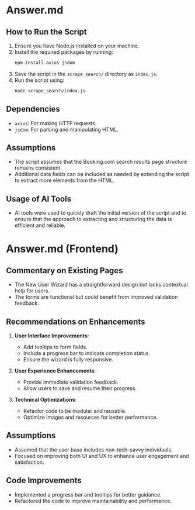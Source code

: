 # Answer.md

## How to Run the Script

1. Ensure you have Node.js installed on your machine.
2. Install the required packages by running:
   ```bash
   npm install axios jsdom
   ```
3. Save the script in the `scrape_search/` directory as `index.js`.
4. Run the script using:
   ```bash
   node scrape_search/index.js
   ```

## Dependencies

- `axios`: For making HTTP requests.
- `jsdom`: For parsing and manipulating HTML.

## Assumptions

- The script assumes that the Booking.com search results page structure remains consistent.
- Additional data fields can be included as needed by extending the script to extract more elements from the HTML.

## Usage of AI Tools

- AI tools were used to quickly draft the initial version of the script and to ensure that the approach to extracting and structuring the data is efficient and reliable.

# Answer.md (Frontend)

## Commentary on Existing Pages

- The New User Wizard has a straightforward design but lacks contextual help for users.
- The forms are functional but could benefit from improved validation feedback.

## Recommendations on Enhancements

1. **User Interface Improvements**:

   - Add tooltips to form fields.
   - Include a progress bar to indicate completion status.
   - Ensure the wizard is fully responsive.

2. **User Experience Enhancements**:

   - Provide immediate validation feedback.
   - Allow users to save and resume their progress.

3. **Technical Optimizations**:
   - Refactor code to be modular and reusable.
   - Optimize images and resources for better performance.

## Assumptions

- Assumed that the user base includes non-tech-savvy individuals.
- Focused on improving both UI and UX to enhance user engagement and satisfaction.

## Code Improvements

- Implemented a progress bar and tooltips for better guidance.
- Refactored the code to improve maintainability and performance.
